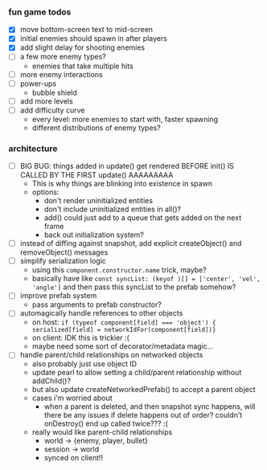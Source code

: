 ### fun game todos

- [x] move bottom-screen text to mid-screen
- [x] initial enemies should spawn in after players
- [x] add slight delay for shooting enemies
- [ ] a few more enemy types?
  - enemies that take multiple hits
- [ ] more enemy interactions
- [ ] power-ups
  - bubble shield
- [ ] add more levels
- [ ] add difficulty curve
  - every level: more enemies to start with, faster spawning
  - different distributions of enemy types?

### architecture

- [ ] BIG BUG: things added in update() get rendered BEFORE init() IS CALLED BY THE FIRST update() AAAAAAAAA
  - This is why things are blinking into existence in spawn
  - options:
    - don't render uninitialized entities
    - don't include uninitialized entities in all()?
    - add() could just add to a queue that gets added on the next frame
    - back out initialization system?
- [ ] instead of diffing against snapshot, add explicit createObject() and removeObject() messages
- [ ] simplify serialization logic
  - using this `component.constructor.name` trick, maybe?
  - basically have like `const syncList: (keyof )[] = ['center', 'vel', 'angle']` and then pass this syncList to the prefab somehow?
- [ ] improve prefab system
  - pass arguments to prefab constructor?
- [ ] automagically handle references to other objects
  - on host: `if (typeof component[field] === 'object') { serialized[field] = networkIdFor(component[field])}`
  - on client: IDK this is trickier :(
  - maybe need some sort of decorator/metadata magic...
- [ ] handle parent/child relationships on networked objects
  - also probably just use object ID
  - update pearl to allow setting a child/parent relationship without addChild()?
  - but also update createNetworkedPrefab() to accept a parent object
  - cases i'm worried about
    - when a parent is deleted, and then snapshot sync happens, will there be any issues if delete happens out of order? couldn't onDestroy() end up called twice??? :(
  - really would like parent-child relationships
    - world -> {enemy, player, bullet}
    - session -> world
    - synced on client!!
